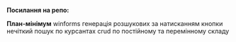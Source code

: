 **Посилання на репо:**


**План-мінімум**
winforms
генерація розшукових за натисканням кнопки
нечіткий пошук по курсантах
crud по постійному та перемінному складу
